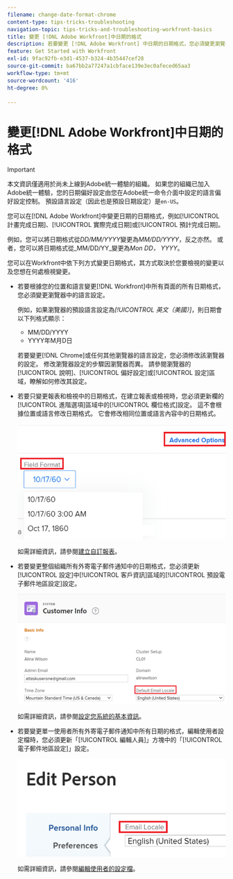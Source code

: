```yaml
---
filename: change-date-format-chrome
content-type: tips-tricks-troubleshooting
navigation-topic: tips-tricks-and-troubleshooting-workfront-basics
title: 變更 [!DNL Adobe Workfront]中日期的格式
description: 若要變更 [!DNL Adobe Workfront] 中日期的日期格式，您必須變更瀏覽器中的語言設定。
feature: Get Started with Workfront
exl-id: 9fac92fb-e3d1-4537-b324-4b35447cef28
source-git-commit: ba67bb2a77247a1cbface139e3ec0afeced65aa3
workflow-type: tm+mt
source-wordcount: '416'
ht-degree: 0%

---
```


# 變更[!DNL Adobe Workfront]中日期的格式

<!--this article used to be called "Change the date format in Adobe Workfront when using Chrome". The team decieded to make it more generic and hide the steps. Also see drafted content below-->

>[!IMPORTANT]
>
> 本文資訊僅適用於尚未上線到Adobe統一體驗的組織。
> 如果您的組織已加入Adobe統一體驗，您的日期偏好設定由您在Adobe統一命令介面中設定的語言偏好設定控制。 預設語言設定（因此也是預設日期設定）是`en-US`。

您可以在[!DNL Adobe Workfront]中變更日期的日期格式，例如[!UICONTROL 計畫完成日期]、[!UICONTROL 實際完成日期]或[!UICONTROL 預計完成日期]。

例如，您可以將日期格式從&#x200B;_DD/MM/YYYY_&#x200B;變更為&#x200B;_MM/DD/YYYY_，反之亦然。
或者，您可以將日期格式從_MM/DD/YY_&#x200B;變更為&#x200B;_Mon DD， YYYY_。

您可以在Workfront中依下列方式變更日期格式，其方式取決於您要檢視的變更以及您想在何處檢視變更。

* 若要根據您的位置和語言變更[!DNL Workfront]中所有頁面的所有日期格式，您必須變更瀏覽器中的語言設定。

  例如，如果瀏覽器的預設語言設定為&#x200B;*[!UICONTROL 英文（美國）]*，則日期會以下列格式顯示：

   * MM/DD/YYYY
   * YYYY年M月D日

  若要變更[!DNL Chrome]或任何其他瀏覽器的語言設定，您必須修改該瀏覽器的設定。 修改瀏覽器設定的步驟因瀏覽器而異。 請參閱瀏覽器的[!UICONTROL 說明]、[!UICONTROL 偏好設定]或[!UICONTROL 設定]區域，瞭解如何修改其設定。

* 若要只變更報表和檢視中的日期格式，在建立報表或檢視時，您必須更新欄的[!UICONTROL 進階選項]區域中的[!UICONTROL 欄位格式]設定。 這不會根據位置或語言修改日期格式。 它會修改相同位置或語言內容中的日期格式。

  ![](assets/field-format-in-advanced-options-of-a-view-highlighted.png)

  如需詳細資訊，請參閱[建立自訂報表](../../reports-and-dashboards/reports/creating-and-managing-reports/create-custom-report.md)。

* 若要變更整個組織所有外寄電子郵件通知中的日期格式，您必須更新[!UICONTROL 設定]中[!UICONTROL 客戶資訊]區域的[!UICONTROL 預設電子郵件地區設定]設定。

  ![](assets/default-email-locale-field.png)

  如需詳細資訊，請參閱[設定您系統的基本資訊](../../administration-and-setup/get-started-wf-administration/configure-basic-info.md)。

* 若要變更單一使用者所有外寄電子郵件通知中所有日期的格式，編輯使用者設定檔時，您必須更新「[!UICONTROL 編輯人員]」方塊中的「[!UICONTROL 電子郵件地區設定]」設定。

  ![](assets/email-locale-for-user-profile-highlighted.png)

  如需詳細資訊，請參閱[編輯使用者的設定檔](../../administration-and-setup/add-users/create-and-manage-users/edit-a-users-profile.md)。

<!--drafted because we should not document steps for a third-party application

To change your language settings in Chrome:

1. Click the 3-dots in the top right corner of your Chrome interface, then click **Settings**.
1. On the left area of the Settings page, expand **Advanced**, then click **Languages**.  
   Or  
   Search for *language*&nbsp;at the top of the Settings page, then click **Languages**.

1. In the **Language** list, locate the language and region that use your preferred date format.

   **Example:** If you speak English and you want the date format to be MM/DD/YYYY, you would select **English (United States)**. If you speak English and you want the date format to be DD/MM/YYY, you would select **English (United Kingdom)**.

1. (Conditional) If the language and region you want to use are not visible in the list, click **Add languages** to add it to the list.
1. Click the 3-dot menu next to the language and region you want to use, then click **Move to the top**.
1. Return to the Workfront interface, then refresh the page.  
   The date format is now updated in projects and other areas of Workfront that use MM/DD/YYYY or DD/MM/YYYY format when displaying dates.

   -->
